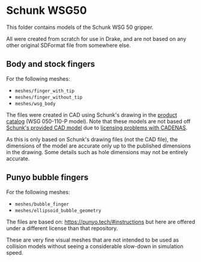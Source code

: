 # Schunk WSG50

This folder contains models of the Schunk WSG 50 gripper.

All were created from scratch for use in Drake, and are not based on any other
original SDFormat file from somewhere else.

## Body and stock fingers

For the following meshes:
- `meshes/finger_with_tip`
- `meshes/finger_without_tip`
- `meshes/wsg_body`

The files were created in CAD using Schunk's drawing in the
[product catalog](https://schunk.com/fileadmin/pim/docs/IM0026091.PDF)
(WSG 050-110-P model). Note that these models are not based off
[Schunk's provided CAD model](https://schunk.partcommunity.com/3d-cad-models/wsg-electrical-2-finger-parallel-gripper-universal-gripper-schunk?info=schunk%2Fgreifsysteme_neu%2Fschunk_greifer_neu%2Fparallelgreifer_neu%2Fwsg_asm_at.prj&cwid=7511)
due to
[licensing problems with CADENAS](https://www.cadenas.de/terms-of-use-3d-cad-models).

As this is only based on Schunk's drawing files (not the CAD file), the
dimensions of the model are accurate only up to the published dimensions in the
drawing. Some details such as hole dimensions may not be entirely accurate.

## Punyo bubble fingers

For the following meshes:
- `meshes/bubble_finger`
- `meshes/ellipsoid_bubble_geometry`

The files are based on: https://punyo.tech/#instructions but here are offered
under a different license than that repository.

These are very fine visual meshes that are not intended to be used as collision
models without seeing a considerable slow-down in simulation speed.
